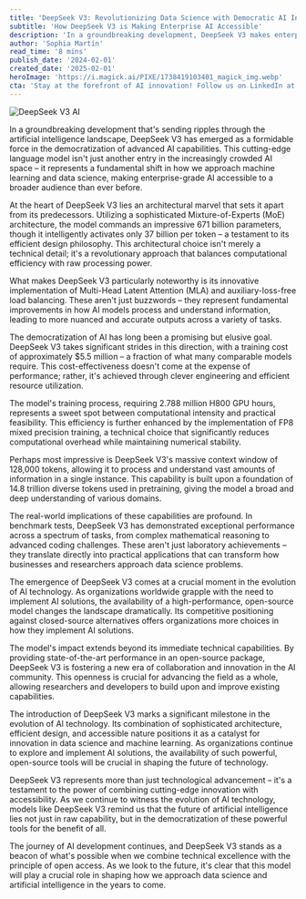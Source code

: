 ```yaml
---
title: 'DeepSeek V3: Revolutionizing Data Science with Democratic AI Innovation'
subtitle: 'How DeepSeek V3 is Making Enterprise AI Accessible'
description: 'In a groundbreaking development, DeepSeek V3 makes enterprise-grade AI accessible with its efficient MoE architecture and democratic AI innovation. Discover how this open-source breakthrough with 671 billion parameters is transforming data science and machine learning.'  
author: 'Sophia Martín'
read_time: '8 mins'
publish_date: '2024-02-01'
created_date: '2025-02-01'
heroImage: 'https://i.magick.ai/PIXE/1738419103401_magick_img.webp'
cta: 'Stay at the forefront of AI innovation! Follow us on LinkedIn at [Magick AI](https://www.linkedin.com/company/magick-ai) for the latest updates on groundbreaking developments in artificial intelligence and data science.'
---
```


![DeepSeek V3 AI](https://i.magick.ai/PIXE/1738419103405_magick_img.webp)

In a groundbreaking development that's sending ripples through the artificial intelligence landscape, DeepSeek V3 has emerged as a formidable force in the democratization of advanced AI capabilities. This cutting-edge language model isn't just another entry in the increasingly crowded AI space – it represents a fundamental shift in how we approach machine learning and data science, making enterprise-grade AI accessible to a broader audience than ever before.

At the heart of DeepSeek V3 lies an architectural marvel that sets it apart from its predecessors. Utilizing a sophisticated Mixture-of-Experts (MoE) architecture, the model commands an impressive 671 billion parameters, though it intelligently activates only 37 billion per token – a testament to its efficient design philosophy. This architectural choice isn't merely a technical detail; it's a revolutionary approach that balances computational efficiency with raw processing power.

What makes DeepSeek V3 particularly noteworthy is its innovative implementation of Multi-Head Latent Attention (MLA) and auxiliary-loss-free load balancing. These aren't just buzzwords – they represent fundamental improvements in how AI models process and understand information, leading to more nuanced and accurate outputs across a variety of tasks.

The democratization of AI has long been a promising but elusive goal. DeepSeek V3 takes significant strides in this direction, with a training cost of approximately $5.5 million – a fraction of what many comparable models require. This cost-effectiveness doesn't come at the expense of performance; rather, it's achieved through clever engineering and efficient resource utilization.

The model's training process, requiring 2.788 million H800 GPU hours, represents a sweet spot between computational intensity and practical feasibility. This efficiency is further enhanced by the implementation of FP8 mixed precision training, a technical choice that significantly reduces computational overhead while maintaining numerical stability.

Perhaps most impressive is DeepSeek V3's massive context window of 128,000 tokens, allowing it to process and understand vast amounts of information in a single instance. This capability is built upon a foundation of 14.8 trillion diverse tokens used in pretraining, giving the model a broad and deep understanding of various domains.

The real-world implications of these capabilities are profound. In benchmark tests, DeepSeek V3 has demonstrated exceptional performance across a spectrum of tasks, from complex mathematical reasoning to advanced coding challenges. These aren't just laboratory achievements – they translate directly into practical applications that can transform how businesses and researchers approach data science problems.

The emergence of DeepSeek V3 comes at a crucial moment in the evolution of AI technology. As organizations worldwide grapple with the need to implement AI solutions, the availability of a high-performance, open-source model changes the landscape dramatically. Its competitive positioning against closed-source alternatives offers organizations more choices in how they implement AI solutions.

The model's impact extends beyond its immediate technical capabilities. By providing state-of-the-art performance in an open-source package, DeepSeek V3 is fostering a new era of collaboration and innovation in the AI community. This openness is crucial for advancing the field as a whole, allowing researchers and developers to build upon and improve existing capabilities.

The introduction of DeepSeek V3 marks a significant milestone in the evolution of AI technology. Its combination of sophisticated architecture, efficient design, and accessible nature positions it as a catalyst for innovation in data science and machine learning. As organizations continue to explore and implement AI solutions, the availability of such powerful, open-source tools will be crucial in shaping the future of technology.

DeepSeek V3 represents more than just technological advancement – it's a testament to the power of combining cutting-edge innovation with accessibility. As we continue to witness the evolution of AI technology, models like DeepSeek V3 remind us that the future of artificial intelligence lies not just in raw capability, but in the democratization of these powerful tools for the benefit of all.

The journey of AI development continues, and DeepSeek V3 stands as a beacon of what's possible when we combine technical excellence with the principle of open access. As we look to the future, it's clear that this model will play a crucial role in shaping how we approach data science and artificial intelligence in the years to come.